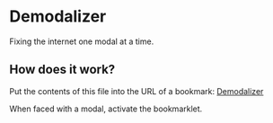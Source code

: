 # Demodalizer
Fixing the internet one modal at a time.

## How does it work?

Put the contents of this file into the URL of a bookmark: [Demodalizer](output/bookmarklet-demodalizer.js)

When faced with a modal, activate the bookmarklet.
